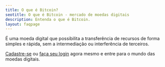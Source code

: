 ```yaml
---
title: O que é Bitcoin?
seotitle: O que é Bitcoin - mercado de moedas digitais
description: Entenda o que é Bitcoin.
layout: faqpage
---
```

É uma moeda digital que possibilita a transferência de recursos de forma simples e rápida, sem a intermediação ou interferência de terceiros.

[Cadastre-se](https://broker.brecoins.com.br/?p=signup) ou [faça seu login](https://broker.brecoins.com.br/) agora mesmo e entre para o mundo das moedas digitais.

